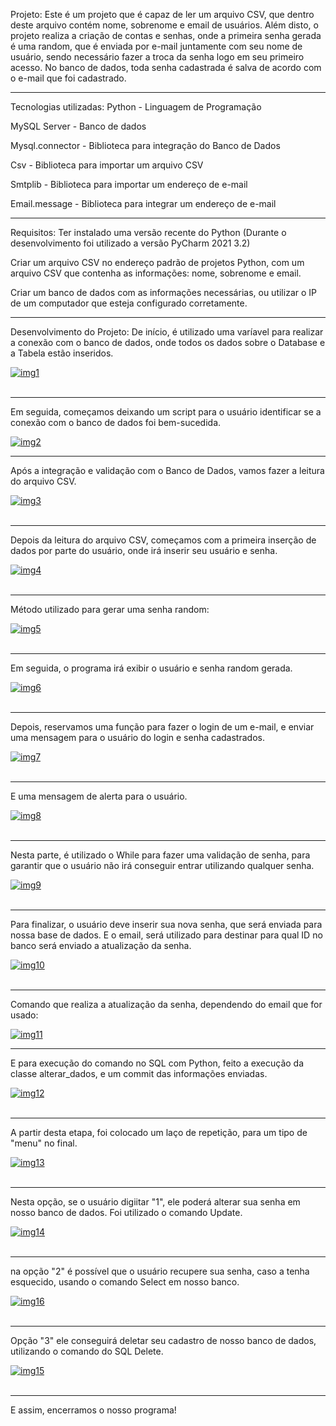 Projeto:
Este é um projeto que é capaz de ler um arquivo CSV, que dentro deste arquivo contém nome, sobrenome e email de usuários.
Além disto, o projeto realiza a criação de contas e senhas, onde a primeira senha gerada é uma random, que é enviada por e-mail
juntamente com seu nome de usuário, sendo necessário fazer a troca da senha logo em seu primeiro acesso.
No banco de dados, toda senha cadastrada é salva de acordo com o e-mail que foi cadastrado.
_______________________________________________________________________________________________________________________________
Tecnologias utilizadas:
Python - Linguagem de Programação

MySQL Server - Banco de dados

Mysql.connector - Biblioteca para integração do Banco de Dados

Csv - Biblioteca para importar um arquivo CSV

Smtplib - Biblioteca para importar um endereço de e-mail

Email.message - Biblioteca para integrar um endereço de e-mail
_______________________________________________________________________________________________________________________________
Requisitos:
Ter instalado uma versão recente do Python (Durante o desenvolvimento foi utilizado a versão PyCharm 2021 3.2)

Criar um arquivo CSV no endereço padrão de projetos Python, com um arquivo CSV que contenha as informações: nome, sobrenome e email.

Criar um banco de dados com as informações necessárias, ou utilizar o IP de um computador que esteja configurado corretamente.
_______________________________________________________________________________________________________________________________
Desenvolvimento do Projeto:
De início, é utilizado uma varíavel para realizar a conexão com o banco de dados, onde todos os dados sobre o Database e a Tabela estão inseridos.

<a href="https://postimages.org/" target="_blank"><img src="https://i.postimg.cc/Df4ZK2Gd/img1.png" alt="img1"/></a><br/><br/>
_______________________________________________________________________________________________________________________________
Em seguida, começamos deixando um script para o usuário identificar se a conexão com o banco de dados foi bem-sucedida.

<a href='https://postimages.org/' target='_blank'><img src='https://i.postimg.cc/VvKSHYJr/img2.png' border='0' alt='img2'/></a>
_______________________________________________________________________________________________________________________________
Após a integração e validação com o Banco de Dados, vamos fazer a leitura do arquivo CSV.

<a href="https://postimages.org/" target="_blank"><img src="https://i.postimg.cc/m2Qgt88P/img3.png" alt="img3"/></a><br/><br/>
_______________________________________________________________________________________________________________________________
Depois da leitura do arquivo CSV, começamos com a primeira inserção de dados por parte do usuário, onde irá inserir seu usuário e senha.

<a href="https://postimages.org/" target="_blank"><img src="https://i.postimg.cc/DwnysLMB/img4.png" alt="img4"/></a><br/><br/>
_______________________________________________________________________________________________________________________________
Método utilizado para gerar uma senha random:

<a href="https://postimages.org/" target="_blank"><img src="https://i.postimg.cc/YSypJVqs/img5.png" alt="img5"/></a><br/><br/>
____________________________________________________________________________________________________________________________
Em seguida, o programa irá exibir o usuário e senha random gerada.

<a href="https://postimages.org/" target="_blank"><img src="https://i.postimg.cc/3x1rZWM7/img6.png" alt="img6"/></a><br/><br/>
_______________________________________________________________________________________________________________________________
Depois, reservamos uma função para fazer o login de um e-mail, e enviar uma mensagem para o usuário do login e senha cadastrados.

<a href="https://postimages.org/" target="_blank"><img src="https://i.postimg.cc/yYzV40ss/img7.png" alt="img7"/></a><br/><br/>
_______________________________________________________________________________________________________________________________
E uma mensagem de alerta para o usuário.

<a href="https://postimages.org/" target="_blank"><img src="https://i.postimg.cc/6QQWbwwZ/img8.png" alt="img8"/></a><br/><br/>
_______________________________________________________________________________________________________________________________
Nesta parte, é utilizado o While para fazer uma validação de senha, para garantir que o usuário não irá conseguir entrar utilizando qualquer senha.

<a href="https://postimages.org/" target="_blank"><img src="https://i.postimg.cc/dQfVCkrC/img9.png" alt="img9"/></a><br/><br/>
_______________________________________________________________________________________________________________________________
Para finalizar, o usuário deve inserir sua nova senha, que será enviada para nossa base de dados. E o email, será utilizado para destinar para qual ID no banco será enviado a atualização da senha.

<a href="https://postimages.org/" target="_blank"><img src="https://i.postimg.cc/GtvdTmPW/img10.png" alt="img10"/></a><br/><br/>
_______________________________________________________________________________________________________________________________
Comando que realiza a atualização da senha, dependendo do email que for usado:

<a href='https://postimg.cc/xkYxm0v5' target='_blank'><img src='https://i.postimg.cc/BvPddbtr/img11.png' border='0' alt='img11'/></a>
_______________________________________________________________________________________________________________________________
E para execução do comando no SQL com Python, feito a execução da classe alterar_dados, e um commit das informações enviadas.

<a href="https://postimages.org/" target="_blank"><img src="https://i.postimg.cc/SsBmKM9L/img12.png" alt="img12"/></a><br/><br/>
_______________________________________________________________________________________________________________________________
A partir desta etapa, foi colocado um laço de repetição, para um tipo de "menu" no final.

<a href="https://postimages.org/" target="_blank"><img src="https://i.postimg.cc/kgphxqG4/img13.png" alt="img13"/></a><br/><br/>
_______________________________________________________________________________________________________________________________
Nesta opção, se o usuário digiitar "1", ele poderá alterar sua senha em nosso banco de dados. Foi utilizado o comando Update.

<a href="https://postimages.org/" target="_blank"><img src="https://i.postimg.cc/mDQXf9wz/img14.png" alt="img14"/></a><br/><br/>
_______________________________________________________________________________________________________________________________
na opção "2" é possível que o usuário recupere sua senha, caso a tenha esquecido, usando o comando Select em nosso banco.

<a href="https://postimages.org/" target="_blank"><img src="https://i.postimg.cc/Rh4PM0sP/img16.png" alt="img16"/></a><br/><br/>
_______________________________________________________________________________________________________________________________
Opção "3" ele conseguirá deletar seu cadastro de nosso banco de dados, utilizando o comando do SQL Delete.

<a href="https://postimages.org/" target="_blank"><img src="https://i.postimg.cc/76vsW9gr/img15.png" alt="img15"/></a><br/><br/>
_______________________________________________________________________________________________________________________________
E assim, encerramos o nosso programa!
